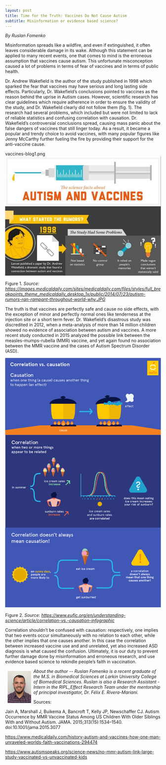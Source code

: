 ```yaml
---
layout: post
title: Time for the Truth: Vaccines Do Not Cause Autism 
subtitle: Misinformation or evidence based science?
---
```


*By Ruslan Fomenko*

Misinformation spreads like a wildfire, and even if extinguished, it often leaves considerable damage in its wake.  Although this statement can be applied to many recent events, one that comes to mind is the erroneous assumption that vaccines cause autism.  This unfortunate misconception caused a lot of problems in terms of fear of vaccines and in terms of public health. 


Dr. Andrew Wakefield is the author of the study published in 1998 which sparked the fear that vaccines may have serious and long lasting side effects. Particularly, Dr. Wakefield’s conclusions pointed to vaccines as the reason behind the uprise in Autism cases.  However, scientific research has clear guidelines which require adherence in order to ensure the validity of the study, and Dr. Wakefield clearly did not follow them (fig. 1).  The research had several problems, which included but were not limited to lack of reliable statistics and confusing correlation with causation.  Dr. Wakefield’s controversial conclusions spread, causing mass panic about the false dangers of vaccines that still linger today.  As a result, it became a popular and trendy choice to avoid vaccines, with many popular figures like Jenny McCarthy further fueling the fire by providing their support for the anti-vaccine cause. 

vaccines-blog1.png
<img src="/img/vaccines-blog1.png" alt="Bad Vaccines Research" class="inline"/>

Figure 1. *Source: https://images.medicaldaily.com/sites/medicaldaily.com/files/styles/full_breakpoints_theme_medicaldaily_desktop_1x/public/2014/07/23/autism-rumors-ran-rampant-throughout-world-why.JPG*

The truth is that vaccines are perfectly safe and cause no side effects, with the exception of minor and perfectly normal ones like tenderness at the injection site or a short term fever.  Dr. Wakefield’s disastrous study was discredited in 2012, when a meta-analysis of more than 14 million children showed no evidence of association between autism and vaccines.  A more recent study conducted in 2015 analyzed the possible link between the measles-mumps-rubella (MMR) vaccine, and yet again found no association between the MMR vaccine and the cases of Autism Spectrum Disorder (ASD).  

<img src="/img/vaccines_blog2.png" alt="Bad Vaccines Research" class="inline"/>

Figure 2. *Source: https://www.eufic.org/en/understanding-science/article/correlation-vs.-causation-infographic*

Correlation shouldn’t be confused with causation: respectively, one implies that two events occur simultaneously with no relation to each other, while the other implies that one causes another.  In this case the correlation between increased vaccine use and and unrelated, yet also increased ASD diagnosis is what caused the confusion.  Ultimately, it is our duty to prevent further damage done by misinformation and erroneous research, and use evidence based science to rekindle people’s faith in vaccination. 


<img src="/img/Ruslan.jpg" alt="Ruslan Fomenko" align="left" style="width: 15%; height: 15%; margin:8px">
<p><i>About the author -- Ruslan Fomenko is a recent graduate of the M.S. in Biomedical Sciences at Larkin University College of Biomedical Sciences. Ruslan is also a Research Assistant - Intern in the RIPL_Effect Research Team under the mentorship of principal investigator, Dr. Félix E. Rivera-Mariani. </i></p>

Sources: 

Jain A, Marshall J, Buikema A, Bancroft T, Kelly JP, Newschaffer CJ. Autism Occurrence by MMR Vaccine Status Among US Children With Older Siblings With and Without Autism. JAMA. 2015;313(15):1534–1540. doi:10.1001/jama.2015.3077

https://www.medicaldaily.com/history-autism-and-vaccines-how-one-man-unraveled-worlds-faith-vaccinations-294474

https://www.autismspeaks.org/science-news/no-mmr-autism-link-large-study-vaccinated-vs-unvaccinated-kids 

